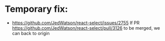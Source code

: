 # Temporary fix:
  - https://github.com/JedWatson/react-select/issues/2755
If PR https://github.com/JedWatson/react-select/pull/3126 to be merged, we can back to origin
